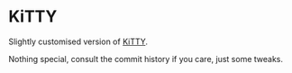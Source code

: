 KiTTY
=====

Slightly customised version of [KiTTY](http://www.9bis.net/kitty/).

Nothing special, consult the commit history if you care, just some tweaks.
